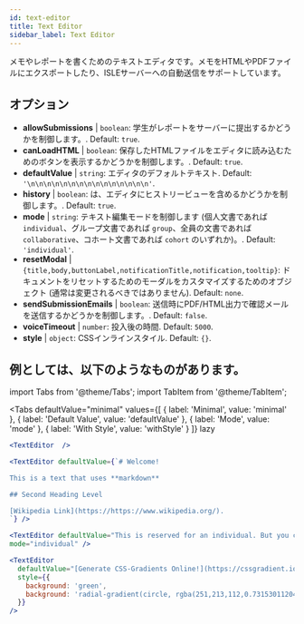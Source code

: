 ```yaml
---
id: text-editor
title: Text Editor
sidebar_label: Text Editor
---
```


メモやレポートを書くためのテキストエディタです。メモをHTMLやPDFファイルにエクスポートしたり、ISLEサーバーへの自動送信をサポートしています。

## オプション

* __allowSubmissions__ | `boolean`: 学生がレポートをサーバーに提出するかどうかを制御します。. Default: `true`.
* __canLoadHTML__ | `boolean`: 保存したHTMLファイルをエディタに読み込むためのボタンを表示するかどうかを制御します。. Default: `true`.
* __defaultValue__ | `string`: エディタのデフォルトテキスト. Default: `'\n\n\n\n\n\n\n\n\n\n\n\n\n\n\n'`.
* __history__ | `boolean`: は、エディタにヒストリービューを含めるかどうかを制御します。. Default: `true`.
* __mode__ | `string`: テキスト編集モードを制御します (個人文書であれば `individual`、グループ文書であれば `group`、全員の文書であれば `collaborative`、コホート文書であれば `cohort` のいずれか)。. Default: `'individual'`.
* __resetModal__ | `{title,body,buttonLabel,notificationTitle,notification,tooltip}`: ドキュメントをリセットするためのモーダルをカスタマイズするためのオブジェクト (通常は変更されるべきではありません). Default: `none`.
* __sendSubmissionEmails__ | `boolean`: 送信時にPDF/HTML出力で確認メールを送信するかどうかを制御します。. Default: `false`.
* __voiceTimeout__ | `number`: 投入後の時間. Default: `5000`.
* __style__ | `object`: CSSインラインスタイル. Default: `{}`.


## 例としては、以下のようなものがあります。

import Tabs from '@theme/Tabs';
import TabItem from '@theme/TabItem';

<Tabs
    defaultValue="minimal"
    values={[
        { label: 'Minimal', value: 'minimal' },
        { label: 'Default Value', value: 'defaultValue' },
        { label: 'Mode', value: 'mode' },
        { label: 'With Style', value: 'withStyle' }
    ]}
    lazy
>

<TabItem value="minimal">

```jsx live
<TextEditor  />
```

</TabItem>

<TabItem value="defaultValue">

```jsx live
<TextEditor defaultValue={`# Welcome!

This is a text that uses **markdown**

## Second Heading Level

[Wikipedia Link](https://https://www.wikipedia.org/).
`} />
```

</TabItem>

<TabItem value="mode">

```jsx live
<TextEditor defaultValue="This is reserved for an individual. But you can also allow groups, students cohorts, or everybody to join in and work collaboratively (setting the mode option will only have an effect in a live lesson, not this preview)." 
mode="individual" />
```

</TabItem>

<TabItem value="withStyle">

```jsx live
<TextEditor  
  defaultValue="[Generate CSS-Gradients Online!](https://cssgradient.io/)"
  style={{ 
    background: 'green',
    background: 'radial-gradient(circle, rgba(251,213,112,0.7315301120448179) 0%,rgba(83,199,14,0.4514180672268907) 100%)' 
  }}
/>
```

</TabItem>

</Tabs>

